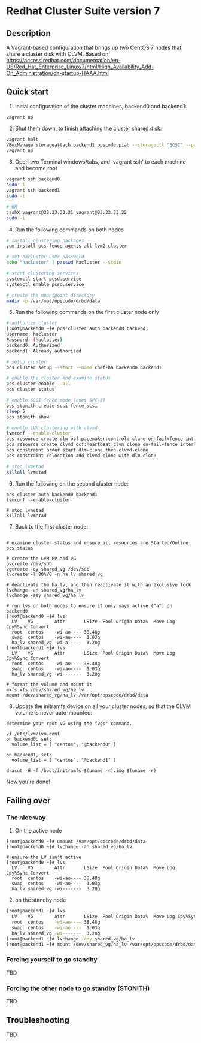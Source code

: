 # Redhat Cluster Suite version 7

## Description
A Vagrant-based configuration that brings up two CentOS 7 nodes that share a cluster disk with CLVM.
Based on:  https://access.redhat.com/documentation/en-US/Red_Hat_Enterprise_Linux/7/html/High_Availability_Add-On_Administration/ch-startup-HAAA.html


## Quick start

1. Initial configuration of the cluster machines, backend0 and backend1:
  ```
  vagrant up
  ```
2. Shut them down, to finish attaching the cluster shared disk:
  ```bash
  vagrant halt
  VBoxManage storageattach backend1.opscode.piab --storagectl "SCSI" --port 0 --device 0 --nonrotational on --type hdd --medium cluster_shared.vdi --mtype shareable
  vagrant up
  ```
3. Open two Terminal windows/tabs, and 'vagrant ssh' to each machine and become root
  ```bash
  vagrant ssh backend0
  sudo -i
  vagrant ssh backend1
  sudo -i
  
  # OR
  csshX vagrant@33.33.33.21 vagrant@33.33.33.22
  sudo -i
  ```
4. Run the following commands on both nodes
  ```bash
  # install clustering packages
  yum install pcs fence-agents-all lvm2-cluster
  
  # set hacluster user password
  echo "hacluster" | passwd hacluster --stdin
  
  # start clustering services
  systemctl start pcsd.service
  systemctl enable pcsd.service
  
  # create the mountpoint directory
  mkdir -p /var/opt/opscode/drbd/data
  ```
5. Run the following commands on the first cluster node only
  ```bash
  # authorize cluster
  [root@backend0 ~]# pcs cluster auth backend0 backend1
  Username: hacluster
  Password: (hacluster)
  backend0: Authorized
  backend1: Already authorized
  
  # setup cluster
  pcs cluster setup --start --name chef-ha backend0 backend1
  
  # enable the cluster and examine status
  pcs cluster enable --all
  pcs cluster status
  
  # enable SCSI fence mode (uses SPC-3)
  pcs stonith create scsi fence_scsi
  sleep 5
  pcs stonith show
  
  # enable LVM clustering with clvmd
  lvmconf --enable-cluster
  pcs resource create dlm ocf:pacemaker:controld clone on-fail=fence interleave=true ordered=true
  pcs resource create clvmd ocf:heartbeat:clvm clone on-fail=fence interleave=true ordered=true
  pcs constraint order start dlm-clone then clvmd-clone
  pcs constraint colocation add clvmd-clone with dlm-clone
  
  # stop lvmetad
  killall lvmetad
  ```
6. Run the following on the second cluster node:
  ```
  pcs cluster auth backend0 backend1
  lvmconf --enable-cluster
  
  # stop lvmetad
  killall lvmetad
  ```
7. Back to the first cluster node:
  ```
  
  # examine cluster status and ensure all resources are Started/Online
  pcs status
  
  # create the LVM PV and VG
  pvcreate /dev/sdb
  vgcreate -cy shared_vg /dev/sdb
  lvcreate -l 80%VG -n ha_lv shared_vg
  
  # deactivate the ha_lv, and then reactivate it with an exclusive lock
  lvchange -an shared_vg/ha_lv
  lvchange -aey shared_vg/ha_lv
  
  # run lvs on both nodes to ensure it only says active ("a") on backend0
  [root@backend0 ~]# lvs
    LV    VG        Attr       LSize  Pool Origin Data%  Move Log Cpy%Sync Convert
    root  centos    -wi-ao---- 38.48g
    swap  centos    -wi-ao----  1.03g
    ha_lv shared_vg -wi-a-----  3.20g
  [root@backend1 ~]# lvs
    LV    VG        Attr       LSize  Pool Origin Data%  Move Log Cpy%Sync Convert
    root  centos    -wi-ao---- 38.48g
    swap  centos    -wi-ao----  1.03g
    ha_lv shared_vg -wi-------  3.20g
  
  # format the volume and mount it
  mkfs.xfs /dev/shared_vg/ha_lv
  mount /dev/shared_vg/ha_lv /var/opt/opscode/drbd/data
  ```
8. Update the initramfs device on all your cluster nodes, so that the CLVM volume is never auto-mounted:
  ```
  determine your root VG using the "vgs" command.
  
  vi /etc/lvm/lvm.conf
  on backend0, set:
    volume_list = [ "centos", "@backend0" ]
  
  on backend1, set:
    volume_list = [ "centos", "@backend1" ]
  
  dracut -H -f /boot/initramfs-$(uname -r).img $(uname -r)
  ```

Now you're done!


## Failing over

### The nice way

1. On the active node
  ```
  [root@backend0 ~]# umount /var/opt/opscode/drbd/data
  [root@backend0 ~]# lvchange -an shared_vg/ha_lv
  
  # ensure the LV isn't active
  [root@backend0 ~]# lvs
    LV    VG        Attr       LSize  Pool Origin Data%  Move Log Cpy%Sync Convert
    root  centos    -wi-ao---- 38.48g
    swap  centos    -wi-ao----  1.03g
    ha_lv shared_vg -wi-------  3.20g
  ```
2. on the standby node
  ```bash
  [root@backend1 ~]# lvs
    LV    VG        Attr       LSize  Pool Origin Data%  Move Log Cpy%Sync Convert
    root  centos    -wi-ao---- 38.48g
    swap  centos    -wi-ao----  1.03g
    ha_lv shared_vg -wi-------  3.20g
  [root@backend1 ~]# lvchange -aey shared_vg/ha_lv
  [root@backend1 ~]# mount /dev/shared_vg/ha_lv /var/opt/opscode/drbd/data
  ```


### Forcing yourself to go standby

TBD

### Forcing the other node to go standby (STONITH)

TBD

## Troubleshooting

TBD
